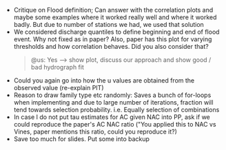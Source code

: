 - Critique on Flood definition; Can answer with the correlation plots and maybe some examples where it worked really well and where it worked badly. But due to number of stations we had, we used that solution
- We considered discharge quantiles to define beginning and end of flood event. Why not fixed as in  paper? 
Also, paper has this plot for varying thresholds and how correlation behaves. Did you also consider that? 
    > @us: Yes --> show plot, discuss our approach and show good / bad hydrograph fit
- Could you again go into how the u values are obtained from the observed value (re-explain PIT)
- Reason to draw family type etc randomly: Saves a bunch of for-loops when implementing and due to large number of iterations, fraction will tend towards selection probability. i.e. Equally selection of combinations
- In case I do not put tau estimates for AC given NAC into PP, ask if we could reproduce the paper's AC NAC ratio
    ("You applied this to NAC vs Vines, paper mentions this ratio, could you reproduce it?)
- Save too much for slides. Put some into backup